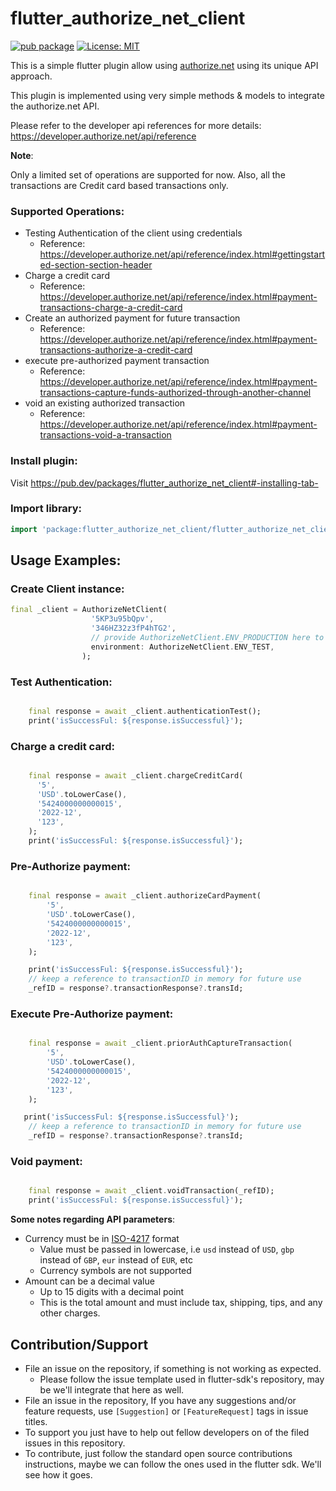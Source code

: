 # flutter_authorize_net_client

[![pub package](https://img.shields.io/pub/v/flutter_authorize_net_client.svg)](https://pub.dev/packages/flutter_authorize_net_client)
[![License: MIT](https://img.shields.io/badge/License-MIT-blue.svg)](https://opensource.org/licenses/MIT)

This is a simple flutter plugin allow using [authorize.net](https://authorize.net) using its unique API approach.

This plugin is implemented using very simple methods & models to integrate the authorize.net API.

Please refer to the developer api references for more details:
https://developer.authorize.net/api/reference

**Note**:

Only a limited set of operations are supported for now.
Also, all the transactions are Credit card based transactions only.


### Supported Operations:
- Testing Authentication of the client using credentials
    - Reference: https://developer.authorize.net/api/reference/index.html#gettingstarted-section-section-header
- Charge a credit card
    - Reference: https://developer.authorize.net/api/reference/index.html#payment-transactions-charge-a-credit-card
- Create an authorized payment for future transaction
    - Reference: https://developer.authorize.net/api/reference/index.html#payment-transactions-authorize-a-credit-card
- execute pre-authorized payment transaction
    - Reference: https://developer.authorize.net/api/reference/index.html#payment-transactions-capture-funds-authorized-through-another-channel
- void an existing authorized transaction
    - Reference: https://developer.authorize.net/api/reference/index.html#payment-transactions-void-a-transaction

### Install plugin:
Visit https://pub.dev/packages/flutter_authorize_net_client#-installing-tab-

### Import library:
```dart
import 'package:flutter_authorize_net_client/flutter_authorize_net_client.dart';
```

## Usage Examples:

### Create Client instance:
```dart
final _client = AuthorizeNetClient(
                  '5KP3u95bQpv',
                  '346HZ32z3fP4hTG2',
                  // provide AuthorizeNetClient.ENV_PRODUCTION here to use production api
                  environment: AuthorizeNetClient.ENV_TEST,
                );
```

### Test Authentication:
```dart

    final response = await _client.authenticationTest();
    print('isSuccessFul: ${response.isSuccessful}');

```

### Charge a credit card:
```dart

    final response = await _client.chargeCreditCard(
      '5',
      'USD'.toLowerCase(),
      '5424000000000015',
      '2022-12',
      '123',
    );
    print('isSuccessFul: ${response.isSuccessful}');
```

### Pre-Authorize payment:
```dart

    final response = await _client.authorizeCardPayment(
        '5',
        'USD'.toLowerCase(),
        '5424000000000015',
        '2022-12',
        '123',
    );

    print('isSuccessFul: ${response.isSuccessful}');
    // keep a reference to transactionID in memory for future use
    _refID = response?.transactionResponse?.transId;

```

### Execute Pre-Authorize payment:
```dart

    final response = await _client.priorAuthCaptureTransaction(
        '5',
        'USD'.toLowerCase(),
        '5424000000000015',
        '2022-12',
        '123',
    );

   print('isSuccessFul: ${response.isSuccessful}');
    // keep a reference to transactionID in memory for future use
    _refID = response?.transactionResponse?.transId;

```

### Void payment:
```dart

    final response = await _client.voidTransaction(_refID);
    print('isSuccessFul: ${response.isSuccessful}');

```


**Some notes regarding API parameters**:
- Currency must be in [ISO-4217](https://en.wikipedia.org/wiki/ISO_4217) format
    -  Value must be passed in lowercase,
	i.e `usd` instead of `USD`, `gbp` instead of `GBP`, `eur` instead of `EUR`, etc
    - Currency symbols are not supported
- Amount can be a decimal value
    - Up to 15 digits with a decimal point
    - This is the total amount and must include tax, shipping, tips, and any other charges.

## Contribution/Support
- File an issue on the repository, if something is not working as expected.
   - Please follow the issue template used in flutter-sdk's repository, may be we'll integrate that here as well.
- File an issue in the repository, If you have any suggestions and/or feature requests, use `[Suggestion]` or `[FeatureRequest]` tags in issue titles.
- To support you just have to help out fellow developers on of the filed issues in this repository.
- To contribute, just follow the standard open source contributions instructions, maybe we can follow the ones used in the flutter sdk. We'll see how it goes.

